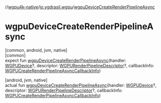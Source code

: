 //[wgpu4k-native](../../index.md)/[io.ygdrasil.wgpu](index.md)/[wgpuDeviceCreateRenderPipelineAsync](wgpu-device-create-render-pipeline-async.md)

# wgpuDeviceCreateRenderPipelineAsync

[common, android, jvm, native]\
[common]\
expect fun [wgpuDeviceCreateRenderPipelineAsync](wgpu-device-create-render-pipeline-async.md)(handler: [WGPUDevice](-w-g-p-u-device/index.md)?, descriptor: [WGPURenderPipelineDescriptor](-w-g-p-u-render-pipeline-descriptor/index.md)?, callbackInfo: [WGPUCreateRenderPipelineAsyncCallbackInfo](-w-g-p-u-create-render-pipeline-async-callback-info/index.md))

[android, jvm, native]\
actual fun [wgpuDeviceCreateRenderPipelineAsync](wgpu-device-create-render-pipeline-async.md)(handler: [WGPUDevice](-w-g-p-u-device/index.md)?, descriptor: [WGPURenderPipelineDescriptor](-w-g-p-u-render-pipeline-descriptor/index.md)?, callbackInfo: [WGPUCreateRenderPipelineAsyncCallbackInfo](-w-g-p-u-create-render-pipeline-async-callback-info/index.md))